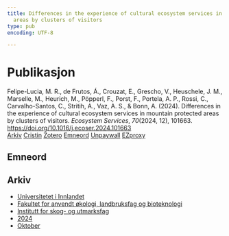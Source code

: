 ```yaml
---
title: Differences in the experience of cultural ecosystem services in mountain protected
  areas by clusters of visitors
type: pub
encoding: UTF-8

---
```

<h1>Publikasjon</h1>
<article id="csl-bib-container-65Y9A3MV" class="csl-bib-container">
  <div class="csl-bib-body"> <div class="csl-entry">Felipe-Lucia, M. R., de Frutos, Á., Crouzat, E., Grescho, V., Heuschele, J. M., Marselle, M., Heurich, M., Pöpperl, F., Porst, F., Portela, A. P., Rossi, C., Carvalho-Santos, C., Stritih, A., Vaz, A. S., &#38; Bonn, A. (2024). Differences in the experience of cultural ecosystem services in mountain protected areas by clusters of visitors. <i>Ecosystem Services</i>, <i>70</i>(2024, 12), 101663. <a href="https://doi.org/10.1016/j.ecoser.2024.101663">https://doi.org/10.1016/j.ecoser.2024.101663</a></div> </div>
  <div class="csl-bib-buttons">
    <a href="#taxonomy-article-65Y9A3MV" alt="archive" class="csl-bib-button">Arkiv</a>
    <a href="https://app.cristin.no/results/show.jsf?id=2310378" alt="Cristin" class="csl-bib-button">Cristin</a>
    <a href="http://zotero.org/groups/5881554/items/65Y9A3MV" alt="Zotero" class="csl-bib-button">Zotero</a>
    <a href="#keywords-article-65Y9A3MV" alt="keywords" class="csl-bib-button">Emneord</a>
    <a href="https://doi.org/10.1016/j.ecoser.2024.101663" alt="Unpaywall" class="csl-bib-button">Unpaywall</a>
    <a href="https://doi.org/10.1016/j.ecoser.2024.101663" alt="EZproxy" class="csl-bib-button">EZproxy</a>
  </div>
  <div id="csl-bib-meta-container-65Y9A3MV"></div>
</article>
<div id="csl-bib-meta-65Y9A3MV" class="csl-bib-meta">
  <article id="keywords-article-65Y9A3MV" class="keywords-article">
    <h1>Emneord</h1>
    
  </article>
  <article id="taxonomy-article-65Y9A3MV" class="taxonomy-article">
    <h1>Arkiv</h1>
    <ul>
      <li><a href="{{< params subfolder >}}nn/archive/?key=3DCRN523">Universitetet i Innlandet</a></li>
      <li><a href="{{< params subfolder >}}nn/archive/?key=T77LXH6D">Fakultet for anvendt økologi, landbruksfag og bioteknologi</a></li>
      <li><a href="{{< params subfolder >}}nn/archive/?key=7TRARPE3">Institutt for skog- og utmarksfag</a></li>
      <li><a href="{{< params subfolder >}}nn/archive/?key=A4XX8HDP">2024</a></li>
      <li><a href="{{< params subfolder >}}nn/archive/?key=5ZK5Q6QR">Oktober</a></li>
    </ul>
  </article>
</div>
